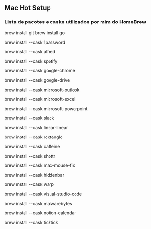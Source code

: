 ## Mac Hot Setup
### Lista de pacotes e casks utilizados por mim do HomeBrew

brew install git
brew install go

brew install --cask 1password

brew install --cask alfred

brew install --cask spotify

brew install --cask google-chrome

brew install --cask google-drive

brew install --cask microsoft-outlook

brew install --cask microsoft-excel

brew install --cask microsoft-powerpoint

brew install --cask slack

brew install --cask linear-linear

brew install --cask rectangle

brew install --cask caffeine

brew install --cask shottr

brew install --cask mac-mouse-fix

brew install --cask hiddenbar

brew install --cask warp

brew install --cask visual-studio-code

brew install --cask malwarebytes

brew install --cask notion-calendar

brew install --cask ticktick
